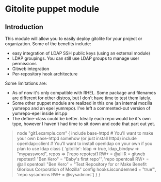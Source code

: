 Gitolite puppet module
======================

Introduction
------------
This module will allow you to easily deploy gitolite for your project or
organization.  Some of the benefits include:

* easy integration of LDAP SSH public keys (using an external module)
* LDAP groupings.  You can still use LDAP groups to manage user permissions
* Gitweb integration
* Per-repository hook architecture

Some limitations are:

* As of now it's only compatible with RHEL.  Some package and filenames are
  different for other distros, but I don't have time to test them lately.
* Some other puppet module are realized in this one (an internal mozilla
  yumrepo and an epel yumrepo).  I've left a commented-out version of
  yumrepo-epel inside init.pp
* The define-class could be better.  Ideally each repo would be it's own type,
  however I haven't had time to sit down and code that part out yet.

>    node "git1.example.com" {
>        include base-httpd # You'll want to make your own base-httpd somehow (or just install httpd)
>        include openldap::client # You'll want to install openldap on your own if you plan to use ldap
>        class { 'gitolite':
>            ldap => true,
>            ldap_bindpw => "mypassword",
>            repos => ['repo     repotest1
>                         RW+     = @all
>                         R       = gitweb
>                         repotest1 "Ben Kero" = "Baby\'s first repo"',
>                      'repo     opentoall
>                         RW+     = @all
>                         opentoall "Ben Kero" = "Test Repository for or Make Benefit Glorious Corporation of Mozilla"
>                         config hooks.iscondemned = "true"',
>                      'repo    sysadmins
>                        RW+     = @sysadmins']
>        }
>    }
